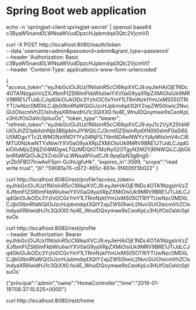 # Spring Boot web application

echo -n 'springjwt-client:springjwt-secret' | openssl base64
c3ByaW5nand0LWNsaWVudDpzcHJpbmdqd3Qtc2VjcmV0

curl -X POST http://localhost:8080/oauth/token \
--data 'username=admin&password=admin&grant_type=password' \
--header 'Authorization: Basic c3ByaW5nand0LWNsaWVudDpzcHJpbmdqd3Qtc2VjcmV0' \
--header 'Content-Type: application/x-www-form-urlencoded'

{
  "access_token":"eyJhbGciOiJIUzI1NiIsInR5cCI6IkpXVCJ9.eyJleHAiOjE1NDc4OTA1NzgsInVzZXJfbmFtZSI6ImFkbWluIiwiYXV0aG9yaXRpZXMiOlsiUk9MRV9BRE1JTiJdLCJqdGkiOiJkODc3YzhiOC0xYmY1LTRmNzktYmUxMS05OTRlYTUwNzc0MDIiLCJjbGllbnRfaWQiOiJzcHJpbmdqd3QtY2xpZW50Iiwic2NvcGUiOlsicmVhZCIsIndyaXRlIiwidHJ1c3QiXX0.fsi4E_WnuIDQxymwe9sCeoKpLv3HUfOsOaVc0pIsuOs",
  "token_type":"bearer",
  "refresh_token":"eyJhbGciOiJIUzI1NiIsInR5cCI6IkpXVCJ9.eyJ1c2VyX25hbWUiOiJhZG1pbiIsInNjb3BlIjpbInJlYWQiLCJ3cml0ZSIsInRydXN0Il0sImF0aSI6IjU5MDgxYTc2LWM2NzItNDY1Yy04NjFlLTNmNDAwNWYzYjAyMiIsImV4cCI6MTU0NzkwNTYxNiwiYXV0aG9yaXRpZXMiOlsiUk9MRV9BRE1JTiJdLCJqdGkiOiIxMjIzZjNjZi04MDgwLTQzMDQtOTMzNy02OTgyN2M2YjRlNWQiLCJjbGllbnRfaWQiOiJkZXZnbGFuLWNsaWVudCJ9.9pq0pN3g8ngS-yrZb5FBO7InwAeF5pri-GclhUgfuHk",
  "expires_in":3599,
  "scope":"read write trust",
  "jti":"59081a76-c672-465c-861e-3f4005f3b022"
}

curl http://localhost:8080/rest/profile?access_token=\
eyJhbGciOiJIUzI1NiIsInR5cCI6IkpXVCJ9.eyJleHAiOjE1NDc4OTA1NzgsInVzZXJfbmFtZSI6ImFkbWluIiwiYXV0aG9yaXRpZXMiOlsiUk9MRV9BRE1JTiJdLCJqdGkiOiJkODc3YzhiOC0xYmY1LTRmNzktYmUxMS05OTRlYTUwNzc0MDIiLCJjbGllbnRfaWQiOiJzcHJpbmdqd3QtY2xpZW50Iiwic2NvcGUiOlsicmVhZCIsIndyaXRlIiwidHJ1c3QiXX0.fsi4E_WnuIDQxymwe9sCeoKpLv3HUfOsOaVc0pIsuOs

curl http://localhost:8080/rest/profile \
--header 'Authorization: Bearer eyJhbGciOiJIUzI1NiIsInR5cCI6IkpXVCJ9.eyJleHAiOjE1NDc4OTA1NzgsInVzZXJfbmFtZSI6ImFkbWluIiwiYXV0aG9yaXRpZXMiOlsiUk9MRV9BRE1JTiJdLCJqdGkiOiJkODc3YzhiOC0xYmY1LTRmNzktYmUxMS05OTRlYTUwNzc0MDIiLCJjbGllbnRfaWQiOiJzcHJpbmdqd3QtY2xpZW50Iiwic2NvcGUiOlsicmVhZCIsIndyaXRlIiwidHJ1c3QiXX0.fsi4E_WnuIDQxymwe9sCeoKpLv3HUfOsOaVc0pIsuOs'

{"principal":"admin","name":"HomeController","time":"2019-01-19T08:37:10.525+0000"}

curl http://localhost:8080/rest/home